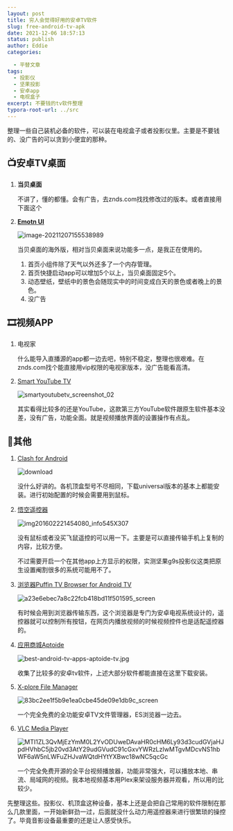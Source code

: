 ```yaml
---
layout: post
title: 穷人会觉得好用的安卓TV软件
slug: free-android-tv-apk
date: 2021-12-06 18:57:13
status: publish
author: Eddie
categories: 

  - 平替文章
tags:
  - 投影仪
  - 坚果投影
  - 安卓app
  - 电视盒子
excerpt: 不要钱的tv软件整理
typora-root-url: ../src
---
```


整理一些自己装机必备的软件，可以装在电视盒子或者投影仪里。主要是不要钱的、没广告的可以贪到小便宜的那种。

## 📺安卓TV桌面

1. **当贝桌面**

   不讲了，懂的都懂。会有广告，去znds.com找找修改过的版本。或者直接用下面这个

2. [**Emotn UI**](https://app.emotn.com/ui/)

   ![image-20211207155538989](./images/image-20211207155538989.png)

   当贝桌面的海外版，相对当贝桌面来说功能多一点，是我正在使用的。

   	1. 首页小组件除了天气以外还多了一个内存管理。
   	1. 首页快捷启动app可以增加5个以上，当贝桌面固定5个。
   	1. 动态壁纸，壁纸中的景色会随现实中的时间变成白天的景色或者晚上的景色。
   	1. 没广告



## 🎞视频APP

1. 电视家

   什么能导入直播源的app都一边去吧，特别不稳定，整理也很艰难。在znds.com找个能直接用vip权限的电视家版本，没广告能看高清。

2. [Smart YouTube TV](https://smartyoutubetv.github.io/)

   ![smartyoutubetv_screenshot_02](./images/smartyoutubetv_screenshot_02.jpg)

   其实看得比较多的还是YouTube，这款第三方YouTube软件跟原生软件基本没差，没有广告，功能全面。就是视频播放界面的设置操作有点乱。



## 🧩其他

1. [Clash for Android](https://github.com/Kr328/ClashForAndroid/releases)

   ![download](./images/download.png)

   没什么好讲的。各机顶盒型号不尽相同，下载universal版本的基本上都能安装。进行初始配置的时候会需要用到鼠标。

2. [悟空遥控器](http://app.shafa.com/apk/wukongyaokongqi.html)

   ![img201602221454080_info545X307](./images/img201602221454080_info545X307-8864698.jpg)

   没有鼠标或者没买飞鼠遥控的可以用一下。主要是可以直接传输手机上复制的内容，比较方便。

   不过需要开启一个在其他app上方显示的权限，实测坚果g9s投影仪这类把原生设置阉割很多的系统可能用不了。

3. [浏览器Puffin TV Browser for Android TV](https://puffin-tv.en.aptoide.com/app)

   ![a23e6ebec7a8c22fcb418bd11f501595_screen](./images/a23e6ebec7a8c22fcb418bd11f501595_screen.png)

   有时候会用到浏览器传输东西，这个浏览器是专门为安卓电视系统设计的，遥控器就可以控制所有按钮，在网页内播放视频的时候视频控件也是适配遥控器的。

4. [应用商城Aptoide](https://en.aptoide.com/)

   ![best-android-tv-apps-aptoide-tv.jpg](./images/best-android-tv-apps-aptoide-tv.jpg.webp)

   收集了比较多的安卓tv软件，上述大部分软件都能直接在这里下载安装。

5. [X-plore File Manager](https://x-plore.en.aptoide.com/app)

   ![83bc2ee1f5b9e1ea0cbe45de09e1db9c_screen](./images/83bc2ee1f5b9e1ea0cbe45de09e1db9c_screen.png)

   一个完全免费的全功能安卓TV文件管理器，ES浏览器一边去。

6. [VLC Media Player](http://www.videolan.org/vlc/download-android.html)

   ![MTI1ZL3QvMjEzYmM0L2YvODUweDAvaHR0cHM6Ly93d3cudGVjaHJpdHVhbC5jb20vd3AtY29udGVudC91cGxvYWRzLzIwMTgvMDcvNS1hbWF6aW5nLWFuZHJvaWQtdHYtYXBwc18wNC5qcGc](./images/MTI1ZL3QvMjEzYmM0L2YvODUweDAvaHR0cHM6Ly93d3cudGVjaHJpdHVhbC5jb20vd3AtY29udGVudC91cGxvYWRzLzIwMTgvMDcvNS1hbWF6aW5nLWFuZHJvaWQtdHYtYXBwc18wNC5qcGc.jpg)

   一个完全免费开源的全平台视频播放器，功能非常强大，可以播放本地、串流、局域网的视频。我本地视频基本用Plex来架设服务器并观看，所以用的比较少。

先整理这些。投影仪、机顶盒这种设备，基本上还是会把自己常用的软件限制在那么几款里面，一开始新鲜劲一过，后面就没什么动力用遥控器来进行很繁琐的操控了。毕竟音影设备最重要的还是让人感受快乐。
